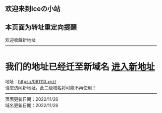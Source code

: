 ## 欢迎来到Iceの小站  
## 本页面为转址重定向提醒 
欢迎收藏新地址  
———————————————————————————————————  
# 我们的地址已经迁至新域名 [进入新地址](https://081113.xyz/ )  
地址：https://081113.xyz/  
请您访问新地址，此二级域名将可能不再使用！  
———————————————————————————————————  
页面更新日期：2022/11/26  
域名更新日期：2022/11/26
